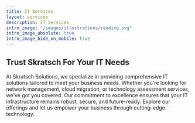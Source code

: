 ```yaml
---
title: IT Services
layout: services
description: IT Services
intro_image: "/images/illustrations/reading.svg"
intro_image_absolute: true
intro_image_hide_on_mobile: true
---
```


## Trust Skratsch For Your IT Needs

At Skratsch Solutions, we specialize in providing comprehensive IT solutions tailored to meet your business needs. Whether you're looking for network management, cloud migration, or technology assessment services, we've got you covered. Our commitment to excellence ensures that your IT infrastructure remains robust, secure, and future-ready. Explore our offerings and let us empower your business through cutting-edge technology.
